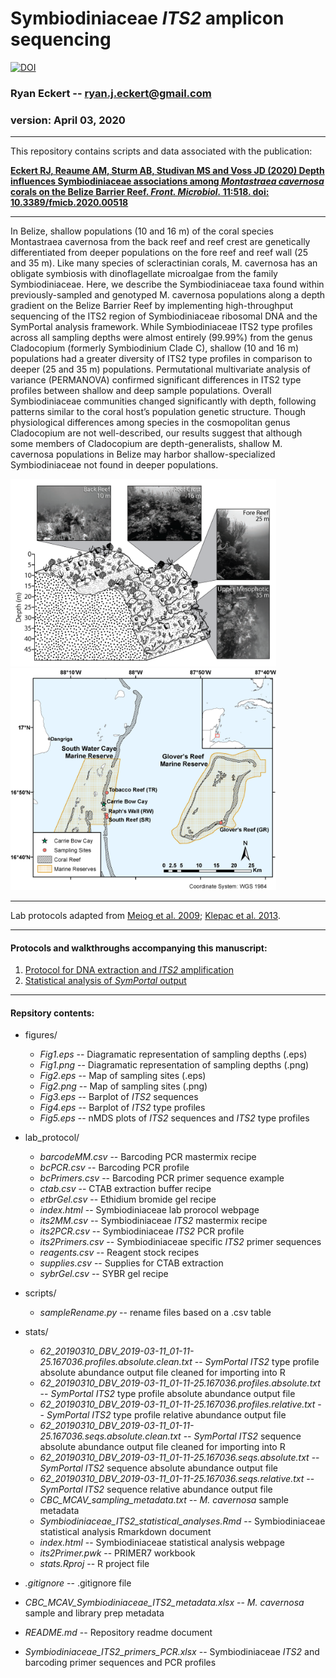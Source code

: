 Symbiodiniaceae *ITS2* amplicon sequencing
==========================================
[![DOI](https://zenodo.org/badge/DOI/10.5281/zenodo.3675991.svg)](https://doi.org/10.5281/zenodo.3675991)

### Ryan Eckert -- <ryan.j.eckert@gmail.com>

### version: April 03, 2020

------------------------------------------------------------------------
This repository contains scripts and data associated with the
publication: 

**[Eckert RJ, Reaume AM, Sturm AB, Studivan MS and Voss JD (2020) Depth influences Symbiodiniaceae associations among *Montastraea cavernosa* corals on the Belize Barrier Reef. *Front. Microbiol.* 11:518. doi: 10.3389/fmicb.2020.00518](https://doi.org/10.3389/fmicb.2020.00518)**

------------------------------------------------------------------------
In Belize, shallow populations (10 and 16 m) of the coral species Montastraea cavernosa from the back reef and reef crest are genetically differentiated from deeper populations on the fore reef and reef wall (25 and 35 m). Like many species of scleractinian corals, M. cavernosa has an obligate symbiosis with dinoflagellate microalgae from the family Symbiodiniaceae. Here, we describe the Symbiodiniaceae taxa found within previously-sampled and genotyped M. cavernosa populations along a depth gradient on the Belize Barrier Reef by implementing high-throughput sequencing of the ITS2 region of Symbiodiniaceae ribosomal DNA and the SymPortal analysis framework. While Symbiodiniaceae ITS2 type profiles across all sampling depths were almost entirely (99.99%) from the genus Cladocopium (formerly Symbiodinium Clade C), shallow (10 and 16 m) populations had a greater diversity of ITS2 type profiles in comparison to deeper (25 and 35 m) populations. Permutational multivariate analysis of variance (PERMANOVA) confirmed significant differences in ITS2 type profiles between shallow and deep sample populations. Overall Symbiodiniaceae communities changed significantly with depth, following patterns similar to the coral host’s population genetic structure. Though physiological differences among species in the cosmopolitan genus Cladocopium are not well-described, our results suggest that although some members of Cladocopium are depth-generalists, shallow M. cavernosa populations in Belize may harbor shallow-specialized Symbiodiniaceae not found in deeper populations.

<img src="figures/Fig1.png" width="425"/> <img src="figures/Fig2.png" width="425"/> 

------------------------------------------------------------------------

Lab protocols adapted from [Meiog et
al. 2009](https://doi.org/10.1111/j.1755-0998.2008.02222.x); [Klepac et
al. 2013](https://doi.org/10.3354/meps11369).

------------------------------------------------------------------------

#### Protocols and walkthroughs accompanying this manuscript:

1.  [Protocol for DNA extraction and *ITS2*
    amplification](https://ryaneckert.github.io/Belize_Mcav_Symbiodiniaceae_ITS2/lab_protocol/)
2.  [Statistical analysis of *SymPortal* output](https://ryaneckert.github.io/Belize_Mcav_Symbiodiniaceae_ITS2/stats/)

------------------------------------------------------------------------

#### Repsitory contents:

- figures/
    - *Fig1.eps* -- Diagramatic representation of sampling depths (.eps)
    - *Fig1.png* -- Diagramatic representation of sampling depths (.png)
    - *Fig2.eps* -- Map of sampling sites (.eps)
    - *Fig2.png* -- Map of sampling sites (.png) 
    - *Fig3.eps* -- Barplot of *ITS2* sequences
    - *Fig4.eps* -- Barplot of *ITS2* type profiles
    - *Fig5.eps* -- nMDS plots of *ITS2* sequences and *ITS2* type profiles
    
- lab_protocol/
    - *barcodeMM.csv* -- Barcoding PCR mastermix recipe
    - *bcPCR.csv* -- Barcoding PCR profile
    - *bcPrimers.csv* -- Barcoding PCR primer sequence example
    - *ctab.csv* -- CTAB extraction buffer recipe
    - *etbrGel.csv* -- Ethidium bromide gel recipe
    - *index.html* -- Symbiodiniaceae lab prorocol webpage
    - *its2MM.csv* -- Symbiodiniaceae *ITS2* mastermix recipe
    - *its2PCR.csv* -- Symbiodiniaceae *ITS2* PCR profile
    - *its2Primers.csv* -- Symbiodiniaceae specific *ITS2* primer sequences
    - *reagents.csv* -- Reagent stock recipes
    - *supplies.csv* -- Supplies for CTAB extraction
    - *sybrGel.csv* -- SYBR gel recipe

- scripts/
    - *sampleRename.py* -- rename files based on a .csv table
    
- stats/
    - *62_20190310_DBV_2019-03-11_01-11-25.167036.profiles.absolute.clean.txt* -- *SymPortal* *ITS2* type profile absolute abundance output file cleaned for importing into R
    - *62_20190310_DBV_2019-03-11_01-11-25.167036.profiles.absolute.txt* -- *SymPortal* *ITS2* type profile absolute abundance output file
    - *62_20190310_DBV_2019-03-11_01-11-25.167036.profiles.relative.txt* -- *SymPortal* *ITS2* type profile relative abundance output file
    - *62_20190310_DBV_2019-03-11_01-11-25.167036.seqs.absolute.clean.txt* -- *SymPortal* *ITS2* sequence absolute abundance output file cleaned for importing into R
    - *62_20190310_DBV_2019-03-11_01-11-25.167036.seqs.absolute.txt* -- *SymPortal* *ITS2* sequence absolute abundance output file
    - *62_20190310_DBV_2019-03-11_01-11-25.167036.seqs.relative.txt* -- *SymPortal* *ITS2* sequence relative abundance output file
    - *CBC_MCAV_sampling_metadata.txt* -- *M. cavernosa* sample metadata
    - *Symbiodiniaceae_ITS2_statistical_analyses.Rmd* -- Symbiodiniaceae statistical analysis Rmarkdown document
    - *index.html* -- Symbiodiniaceae statistical analysis webpage
    - *its2Primer.pwk* -- PRIMER7 workbook
    - *stats.Rproj* -- R project file
- *.gitignore* -- .gitignore file    
- *CBC_MCAV_Symbiodiniaceae_ITS2_metadata.xlsx* -- *M. cavernosa* sample and library prep metadata
- *README.md* -- Repository readme document
- *Symbiodiniaceae_ITS2_primers_PCR.xlsx* -- Symbiodiniaceae *ITS2* and barcoding primer sequences and PCR profiles
